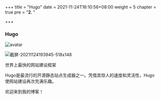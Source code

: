 +++
title = "Hugo"
date = 2021-11-24T16:10:56+08:00
weight = 5
chapter = true
pre = "<b>2. </b>"

+++

### Hugo

![avatar](https://photoline-1259169166.cos.ap-guangzhou.myqcloud.com/202111242003408.png?q-sign-algorithm=sha1&q-ak=AKIDaZCZBotSnBKj4k8QuKD-0Ga1X0DXFl-bFcBvZgg-ccxhZxifNaQtLX0DS-4tOmZA&q-sign-time=1637755527;1637759127&q-key-time=1637755527;1637759127&q-header-list=&q-url-param-list=&q-signature=67e3d5fc04b3d7daf0912a4148e0cd4e1e7560a2&x-cos-security-token=M3mkeEkzcR90rplaHnNvrXc1OcN6FBPa141843addb56ff85beb6abff70aea407i---2VrZH6hEzL45YjBczkG6cBPVc_pTN5k6gTQZ3RbAcR1xBkjRKD2GMLgua-Q_7zWSHP92LqGIWXRaJrwL4qoE4PvcmLsx11AKTjBAlnSsYQqitUkIHASiWw00jSrHZ9EZY9hurrgj-RTThPKX_GFv1qhzIlGERaCknjNTeu4PD3xNaHaec9HCF8xt2BR9)

![截屏-20211124193945-518x148](https://photoline-1259169166.cos.ap-guangzhou.myqcloud.com/202111242035974.png)



世界上最快的网站建设框架

Hugo是最流行的开源静态站点生成器之一。凭借其惊人的速度和灵活性，Hugo使网站建设再次充满乐趣。

欢迎来到我的博客！

